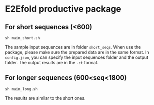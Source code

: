 # E2Efold productive package

## For short sequences (<600)
```
sh main_short.sh
```
The sample input sequences are in folder `short_seqs`. When use the package, please make sure the prepared data are in the same format. In `config.json`, you can specify the input sequences folder and the output folder. The output results are in the `.ct` format.


## For longer sequences (600<seq<1800)
```
sh main_long.sh
```
The results are similar to the short ones.